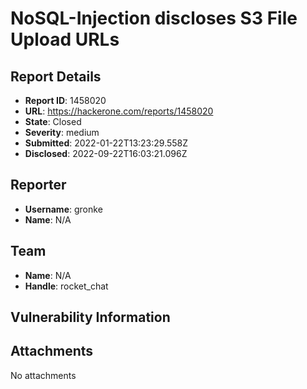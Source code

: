 # NoSQL-Injection discloses S3 File Upload URLs

## Report Details
- **Report ID**: 1458020
- **URL**: https://hackerone.com/reports/1458020
- **State**: Closed
- **Severity**: medium
- **Submitted**: 2022-01-22T13:23:29.558Z
- **Disclosed**: 2022-09-22T16:03:21.096Z

## Reporter
- **Username**: gronke
- **Name**: N/A

## Team
- **Name**: N/A
- **Handle**: rocket_chat

## Vulnerability Information


## Attachments
No attachments
